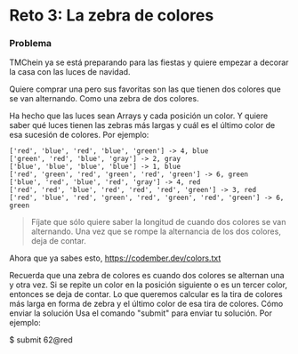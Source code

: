 # Reto 3: La zebra de colores

### Problema

TMChein ya se está preparando para las fiestas y quiere empezar a decorar la casa con las luces de navidad.

Quiere comprar una pero sus favoritas son las que tienen dos colores que se van alternando. Como una zebra de dos colores.

Ha hecho que las luces sean Arrays y cada posición un color. Y quiere saber qué luces tienen las zebras más largas y cuál es el último color de esa sucesión de colores. Por ejemplo:
```
['red', 'blue', 'red', 'blue', 'green'] -> 4, blue
['green', 'red', 'blue', 'gray'] -> 2, gray
['blue', 'blue', 'blue', 'blue'] -> 1, blue
['red', 'green', 'red', 'green', 'red', 'green'] -> 6, green
['blue', 'red', 'blue', 'red', 'gray'] -> 4, red
['red', 'red', 'blue', 'red', 'red', 'red', 'green'] -> 3, red
['red', 'blue', 'red', 'green', 'red', 'green', 'red', 'green'] -> 6, green
```

 > Fíjate que sólo quiere saber la longitud de cuando dos colores se van alternando. Una vez que se rompe la alternancia de los dos colores, deja de contar.

Ahora que ya sabes esto, https://codember.dev/colors.txt

Recuerda que una zebra de colores es cuando dos colores se alternan una y otra vez. Si se repite un color en la posición siguiente o es un tercer color, entonces se deja de contar.
Lo que queremos calcular es la tira de colores más larga en forma de zebra y el último color de esa tira de colores.
Cómo enviar la solución
Usa el comando "submit" para enviar tu solución. Por ejemplo:

$ submit 62@red
